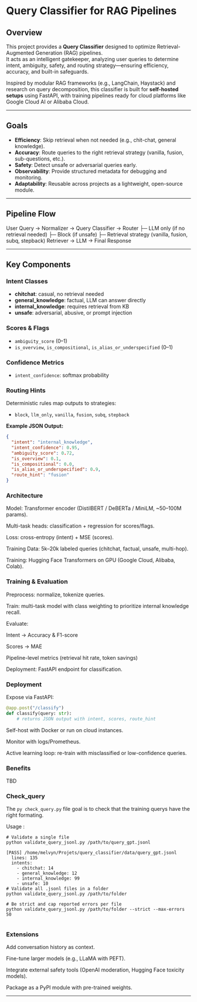 # Query Classifier for RAG Pipelines

## Overview
This project provides a **Query Classifier** designed to optimize Retrieval-Augmented Generation (RAG) pipelines.  
It acts as an intelligent gatekeeper, analyzing user queries to determine intent, ambiguity, safety, and routing strategy—ensuring efficiency, accuracy, and built-in safeguards.

Inspired by modular RAG frameworks (e.g., LangChain, Haystack) and research on query decomposition, this classifier is built for **self-hosted setups** using FastAPI, with training pipelines ready for cloud platforms like Google Cloud AI or Alibaba Cloud.

---

## Goals
- **Efficiency**: Skip retrieval when not needed (e.g., chit-chat, general knowledge).
- **Accuracy**: Route queries to the right retrieval strategy (vanilla, fusion, sub-questions, etc.).
- **Safety**: Detect unsafe or adversarial queries early.
- **Observability**: Provide structured metadata for debugging and monitoring.
- **Adaptability**: Reusable across projects as a lightweight, open-source module.

---

## Pipeline Flow
User Query → Normalizer → Query Classifier → Router
├─ LLM only (if no retrieval needed)
├─ Block (if unsafe)
├─ Retrieval strategy (vanilla, fusion, subq, stepback)
Retriever → LLM → Final Response

---

## Key Components

### Intent Classes
- **chitchat**: casual, no retrieval needed  
- **general_knowledge**: factual, LLM can answer directly  
- **internal_knowledge**: requires retrieval from KB  
- **unsafe**: adversarial, abusive, or prompt injection  

### Scores & Flags
- `ambiguity_score` (0–1)  
- `is_overview`, `is_compositional`, `is_alias_or_underspecified` (0–1)  

### Confidence Metrics
- `intent_confidence`: softmax probability  

### Routing Hints
Deterministic rules map outputs to strategies:
- `block`, `llm_only`, `vanilla`, `fusion`, `subq`, `stepback`

**Example JSON Output:**
```json
{
  "intent": "internal_knowledge",
  "intent_confidence": 0.95,
  "ambiguity_score": 0.72,
  "is_overview": 0.1,
  "is_compositional": 0.0,
  "is_alias_or_underspecified": 0.9,
  "route_hint": "fusion"
}
```
### Architecture

Model: Transformer encoder (DistilBERT / DeBERTa / MiniLM, ~50–100M params).

Multi-task heads: classification + regression for scores/flags.

Loss: cross-entropy (intent) + MSE (scores).

Training Data: 5k–20k labeled queries (chitchat, factual, unsafe, multi-hop).

Training: Hugging Face Transformers on GPU (Google Cloud, Alibaba, Colab).

### Training & Evaluation

Preprocess: normalize, tokenize queries.

Train: multi-task model with class weighting to prioritize internal knowledge recall.

Evaluate:

Intent → Accuracy & F1-score

Scores → MAE

Pipeline-level metrics (retrieval hit rate, token savings)

Deployment: FastAPI endpoint for classification.

### Deployment

Expose via FastAPI:
```py
@app.post("/classify")
def classify(query: str):
    # returns JSON output with intent, scores, route_hint
```

Self-host with Docker or run on cloud instances.

Monitor with logs/Prometheus.

Active learning loop: re-train with misclassified or low-confidence queries.

### Benefits

TBD 
### Check_query
The ```py check_query.py``` file goal is to check that the training querys have the right formating.

Usage :
```
# Validate a single file
python validate_query_jsonl.py /path/to/query_gpt.jsonl

[PASS] /home/melvyn/Projets/query_classifier/data/query_gpt.jsonl
  lines: 135
  intents:
    - chitchat: 14
    - general_knowledge: 12
    - internal_knowledge: 99
    - unsafe: 10
# Validate all .jsonl files in a folder
python validate_query_jsonl.py /path/to/folder

# Be strict and cap reported errors per file
python validate_query_jsonl.py /path/to/folder --strict --max-errors 50


```
### Extensions

Add conversation history as context.

Fine-tune larger models (e.g., LLaMA with PEFT).

Integrate external safety tools (OpenAI moderation, Hugging Face toxicity models).

Package as a PyPI module with pre-trained weights.


---


